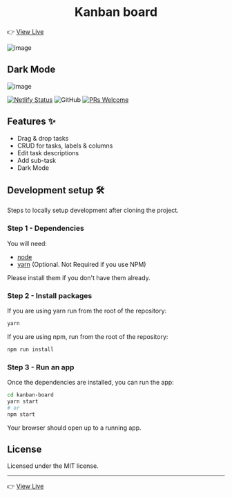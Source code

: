 <h1 align="center">Kanban board</h1>

👉 [View Live](https://kanban-board-prakyath.vercel.app/)

![image](https://user-images.githubusercontent.com/47911791/173187178-e9d32eba-5deb-4de7-bab0-c4f7112258b4.png)

## Dark Mode
![image](https://user-images.githubusercontent.com/47911791/173188545-ada3666e-b1c5-4842-8a1f-825c586130bb.png)


[![Netlify Status](https://api.netlify.com/api/v1/badges/0997d88e-10c7-4b3e-a4ad-992aaf744206/deploy-status)](https://kanbann-board.netlify.app/)
![GitHub](https://img.shields.io/github/license/aman162000/kanban-board?label=license)
[![PRs Welcome](https://img.shields.io/badge/PRs-welcome-brightgreen.svg?style=flat-square)](https://makeapullrequest.com)

## Features ✨

- Drag & drop tasks
- CRUD for tasks, labels & columns
- Edit task descriptions
- Add sub-task
- Dark Mode

## Development setup 🛠

Steps to locally setup development after cloning the project.

### Step 1 - Dependencies

You will need:

* [node](https://nodejs.org/)
* [yarn](https://yarnpkg.com/en/docs/install) (Optional. Not Required if you use NPM)

Please install them if you don't have them already.

### Step 2 - Install packages

If you are using yarn run from the root of the repository:

```sh
yarn
```

If you are using npm, run from the root of the repository:

```sh
npm run install
```

### Step 3 - Run an app

Once the dependencies are installed, you can run the app:

```sh
cd kanban-board
yarn start
# or
npm start
```

Your browser should open up to a running app.

## License

Licensed under the MIT license.

---

👉 [View Live](https://kanban-board-prakyath.vercel.app/)
